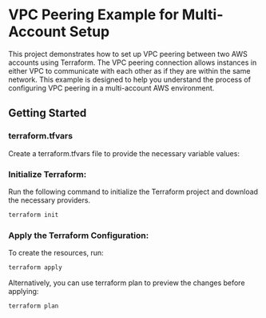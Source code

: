 # VPC Peering Example for Multi-Account Setup

This project demonstrates how to set up VPC peering between two AWS accounts using Terraform. The VPC peering connection allows instances in either VPC to communicate with each other as if they are within the same network. This example is designed to help you understand the process of configuring VPC peering in a multi-account AWS environment.


## Getting Started

### terraform.tfvars
Create a terraform.tfvars file to provide the necessary variable values:

### Initialize Terraform:
Run the following command to initialize the Terraform project and download the necessary providers.
```bash
terraform init
```
### Apply the Terraform Configuration:
To create the resources, run:
```bash
terraform apply
```
Alternatively, you can use terraform plan to preview the changes before applying:
```bash
terraform plan
```